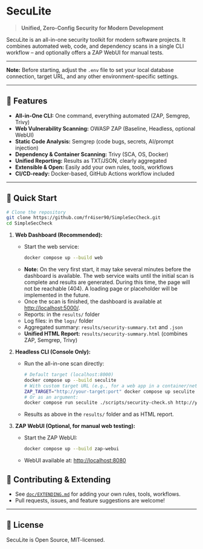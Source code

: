 # SecuLite

> **Unified, Zero-Config Security for Modern Development**

SecuLite is an all-in-one security toolkit for modern software projects. It combines automated web, code, and dependency scans in a single CLI workflow – and optionally offers a ZAP WebUI for manual tests.

---

**Note:** Before starting, adjust the `.env` file to set your local database connection, target URL, and any other environment-specific settings.

---

## 🚀 Features

- **All-in-One CLI:** One command, everything automated (ZAP, Semgrep, Trivy)
- **Web Vulnerability Scanning:** OWASP ZAP (Baseline, Headless, optional WebUI)
- **Static Code Analysis:** Semgrep (code bugs, secrets, AI/prompt injection)
- **Dependency & Container Scanning:** Trivy (SCA, OS, Docker)
- **Unified Reporting:** Results as TXT/JSON, clearly aggregated
- **Extensible & Open:** Easily add your own rules, tools, workflows
- **CI/CD-ready:** Docker-based, GitHub Actions workflow included

---

## 🏁 Quick Start

```sh
# Clone the repository
git clone https://github.com/fr4iser90/SimpleSecCheck.git
cd SimpleSecCheck
```

1. **Web Dashboard (Recommended):**
   - Start the web service:
     ```sh
     docker compose up --build web
     ```
   - **Note:** On the very first start, it may take several minutes before the dashboard is available. The web service waits until the initial scan is complete and results are generated. During this time, the page will not be reachable (404). A loading page or placeholder will be implemented in the future.
   - Once the scan is finished, the dashboard is available at [http://localhost:5000/](http://localhost:5000/).
   - Reports: in the `results/` folder
   - Log files: in the `logs/` folder
   - Aggregated summary: `results/security-summary.txt` and `.json`
   - **Unified HTML Report:** `results/security-summary.html` (combines ZAP, Semgrep, Trivy)

2. **Headless CLI (Console Only):**
   - Run the all-in-one scan directly:
     ```sh
     # Default target (localhost:8000)
     docker compose up --build seculite
     # With custom target URL (e.g., for a web app in a container/network)
     ZAP_TARGET="http://your-target:port" docker compose up seculite
     # Or as an argument:
     docker compose run seculite ./scripts/security-check.sh http://your-target:port
     ```
   - Results as above in the `results/` folder and as HTML report.

3. **ZAP WebUI (Optional, for manual web testing):**
   - Start the ZAP WebUI:
     ```sh
     docker compose up --build zap-webui
     ```
   - WebUI available at: [http://localhost:8080](http://localhost:8080)

## 🤝 Contributing & Extending

- See [`doc/EXTENDING.md`](doc/EXTENDING.md) for adding your own rules, tools, workflows.
- Pull requests, issues, and feature suggestions are welcome!

---

## 📄 License

SecuLite is Open Source, MIT-licensed.
